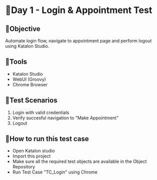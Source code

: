 # 📅Day 1 - Login & Appointment Test

## 🔎Objective

Automate login flow, navigate to appointment page and perform logout using Katalon Studio.

## 🔧Tools
- Katalon Studio
- WebUI (Groovy)
- Chrome Browser

## 🧪Test Scenarios
1. Login with valid credentials
2. Verify succesful navigation to "Make Appointment"
3. Logout

## 🚀How to run this test case
- Open Katalon studio
- Import this project
- Make sure all the required test objects are available in the Object Repository
- Run Test Case "TC_Login" using Chrome


